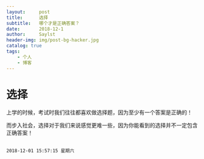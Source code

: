 ```yaml
---
layout:     post
title:      选择
subtitle:   哪个才是正确答案？ 
date:       2018-12-1
author:     Saylst
header-img: img/post-bg-hacker.jpg
catalog: true
tags:
    - 个人
    - 博客
---
```


# 选择

上学的时候，考试时我们往往都喜欢做选择题，因为至少有一个答案是正确的！

而步入社会，选择对于我们来说感觉更难一些，因为你能看到的选择并不一定包含正确答案！

                                                                         2018-12-01 15:57:15 星期六
